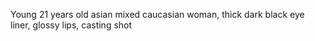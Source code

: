 Young 21 years old asian mixed caucasian woman, thick dark black eye liner, glossy lips, casting shot
